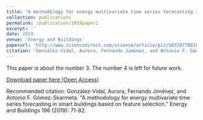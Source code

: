 ```yaml
---
title: "A methodology for energy multivariate time series forecasting in smart buildings based on feature selection"
collection: publications
permalink: /publication/2019paper1
excerpt: ''
date: 2019
venue: 'Energy and Buildings'
paperurl: 'http://www.sciencedirect.com/science/article/pii/S0378778818338775'
citation: 'González-Vidal, Aurora, Fernando Jiménez, and Antonio F. Gómez-Skarmeta. "A methodology for energy multivariate time series forecasting in smart buildings based on feature selection." Energy and Buildings 196 (2019): 71-82.'
---
```

This paper is about the number 3. The number 4 is left for future work.

[Download paper here (Open Access)](http://academicpages.github.io/files/2019paper1)

Recommended citation: González-Vidal, Aurora, Fernando Jiménez, and Antonio F. Gómez-Skarmeta. "A methodology for energy multivariate time series forecasting in smart buildings based on feature selection." Energy and Buildings 196 (2019): 71-82.